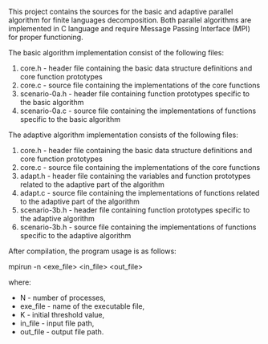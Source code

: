 This project contains the sources for the basic and adaptive parallel algorithm for finite languages decomposition.
Both parallel algorithms are implemented in C language and require Message Passing Interface (MPI) for proper functioning.

The basic algorithm implementation consist of the following files:
1. core.h - header file containing the basic data structure definitions and core function prototypes
2. core.c - source file containing the implementations of the core functions
3. scenario-0a.h - header file containing function prototypes specific to the basic algorithm
4. scenario-0a.c - source file containing the implementations of functions specific to the basic algorithm

The adaptive algorithm implementation consists of the following files:
1. core.h - header file containing the basic data structure definitions and core function prototypes
2. core.c - source file containing the implementations of the core functions
3. adapt.h - header file containing the variables and function prototypes related to the adaptive part of the algorithm
4. adapt.c - source file containing the implementations of functions related to the adaptive part of the algorithm
5. scenario-3b.h - header file containing function prototypes specific to the adaptive algorithm
6. scenario-3b.h - source file containing the implementations of functions specific to the adaptive algorithm

After compilation, the program usage is as follows:

  mpirun -n <N> <exe_file> <K> <in_file> <out_file>

where:
  - N         - number of processes,
  - exe_file  - name of the executable file,
  - K         - initial threshold value,
  - in_file   - input file path,
  - out_file  - output file path.
